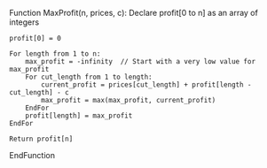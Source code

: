 Function MaxProfit(n, prices, c):
    Declare profit[0 to n] as an array of integers

    profit[0] = 0

    For length from 1 to n:
        max_profit = -infinity  // Start with a very low value for max_profit
        For cut_length from 1 to length:
            current_profit = prices[cut_length] + profit[length - cut_length] - c
            max_profit = max(max_profit, current_profit)
        EndFor
        profit[length] = max_profit
    EndFor

    Return profit[n]
EndFunction
